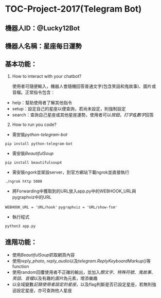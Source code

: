 # TOC-Project-2017(Telegram Bot)

## 機器人ID：@Lucky12Bot

## 機器人名稱：星座每日運勢

## 基本功能：

1. 	How to interact with your chatbot?

	使用者可隨便輸入，機器人會隨機回答普通文字(包含笑話和鬼故事)、圖片或音檔。正常指令包含：
*	help：幫助使用者了解其他指令
*	setup：設定自己的星座以便查詢，若尚未設定，則強制設定
*	search：查詢自己星座或其他星座運勢，使用者可以*按鈕*，*打字*或*數字*回答


2.	How to run you code?
*	需安裝*python-telegram-bot*

`pip install python-telegram-bot`

*	需安裝*BeautifulSoup*

`pip install beautifulsoup4`

*	需安裝*ngork*並架設server，到官方網站下載ngrok並直接執行

`./ngrok http 5000`

*	將Forwarding中獲取到的URL放入app.py中的WEBHOOK_URL與pygraphviz中的URL

`WEBHOOK_URL = 'URL/hook'`
`pygraphviz = 'URL/show-fsm'`

*	執行程式

`python3 app.py`


## 進階功能：

*	使用*BeautifulSoup*抓取網頁內容
*	使用*reply_photo*, *reply_audio*以及*telegram.ReplyKeyboardMarkup*()等function
*	使用random回覆使用者不正確的輸出，並加入*顏文字*、*特殊符號*、*鬼故事*、*笑話*、*音檔*以及有趣的*圖片*為元素，增添樂趣
*	以全域變數*記錄使用者設定的星座*，以及flag判斷是否已設定星座，若無則強迫設定星座，亦可查詢他人星座
